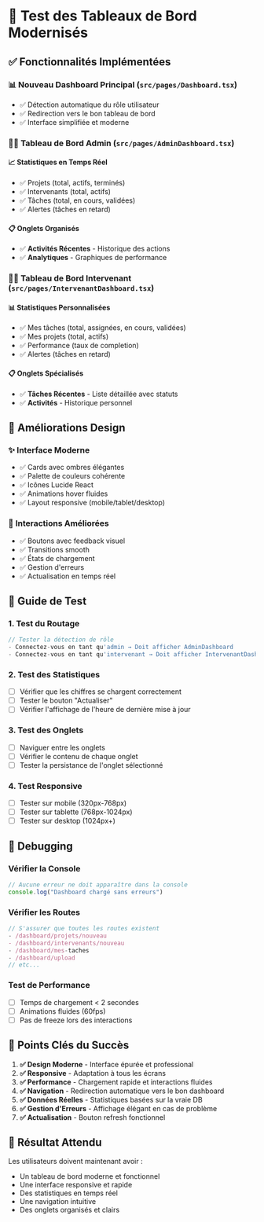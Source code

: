 # 🚀 Test des Tableaux de Bord Modernisés

## ✅ Fonctionnalités Implémentées

### 📊 **Nouveau Dashboard Principal** (`src/pages/Dashboard.tsx`)
- ✅ Détection automatique du rôle utilisateur
- ✅ Redirection vers le bon tableau de bord
- ✅ Interface simplifiée et moderne

### 👨‍💼 **Tableau de Bord Admin** (`src/pages/AdminDashboard.tsx`)

#### 📈 **Statistiques en Temps Réel**
- ✅ Projets (total, actifs, terminés)
- ✅ Intervenants (total, actifs)
- ✅ Tâches (total, en cours, validées)
- ✅ Alertes (tâches en retard)

#### 📋 **Onglets Organisés**
- ✅ **Activités Récentes** - Historique des actions
- ✅ **Analytiques** - Graphiques de performance

### 👨‍🔧 **Tableau de Bord Intervenant** (`src/pages/IntervenantDashboard.tsx`)

#### 📊 **Statistiques Personnalisées**
- ✅ Mes tâches (total, assignées, en cours, validées)
- ✅ Mes projets (total, actifs)
- ✅ Performance (taux de completion)
- ✅ Alertes (tâches en retard)

#### 📋 **Onglets Spécialisés**
- ✅ **Tâches Récentes** - Liste détaillée avec statuts
- ✅ **Activités** - Historique personnel

## 🎨 **Améliorations Design**

### ✨ **Interface Moderne**
- ✅ Cards avec ombres élégantes
- ✅ Palette de couleurs cohérente
- ✅ Icônes Lucide React
- ✅ Animations hover fluides
- ✅ Layout responsive (mobile/tablet/desktop)

### 🔄 **Interactions Améliorées**
- ✅ Boutons avec feedback visuel
- ✅ Transitions smooth
- ✅ États de chargement
- ✅ Gestion d'erreurs
- ✅ Actualisation en temps réel

## 🧪 **Guide de Test**

### 1. **Test du Routage**
```typescript
// Tester la détection de rôle
- Connectez-vous en tant qu'admin → Doit afficher AdminDashboard
- Connectez-vous en tant qu'intervenant → Doit afficher IntervenantDashboard
```

### 2. **Test des Statistiques**
- [ ] Vérifier que les chiffres se chargent correctement
- [ ] Tester le bouton "Actualiser"
- [ ] Vérifier l'affichage de l'heure de dernière mise à jour

### 3. **Test des Onglets**
- [ ] Naviguer entre les onglets
- [ ] Vérifier le contenu de chaque onglet
- [ ] Tester la persistance de l'onglet sélectionné

### 4. **Test Responsive**
- [ ] Tester sur mobile (320px-768px)
- [ ] Tester sur tablette (768px-1024px)  
- [ ] Tester sur desktop (1024px+)

## 🔧 **Debugging**

### **Vérifier la Console**
```javascript
// Aucune erreur ne doit apparaître dans la console
console.log("Dashboard chargé sans erreurs")
```

### **Vérifier les Routes**
```javascript
// S'assurer que toutes les routes existent
- /dashboard/projets/nouveau
- /dashboard/intervenants/nouveau
- /dashboard/mes-taches
- /dashboard/upload
// etc...
```

### **Test de Performance**
- [ ] Temps de chargement < 2 secondes
- [ ] Animations fluides (60fps)
- [ ] Pas de freeze lors des interactions

## 🚀 **Points Clés du Succès**

1. **✅ Design Moderne** - Interface épurée et professional
2. **✅ Responsive** - Adaptation à tous les écrans
3. **✅ Performance** - Chargement rapide et interactions fluides
4. **✅ Navigation** - Redirection automatique vers le bon dashboard
5. **✅ Données Réelles** - Statistiques basées sur la vraie DB
6. **✅ Gestion d'Erreurs** - Affichage élégant en cas de problème
7. **✅ Actualisation** - Bouton refresh fonctionnel

## 🎉 **Résultat Attendu**

Les utilisateurs doivent maintenant avoir :
- Un tableau de bord moderne et fonctionnel
- Une interface responsive et rapide
- Des statistiques en temps réel
- Une navigation intuitive
- Des onglets organisés et clairs 